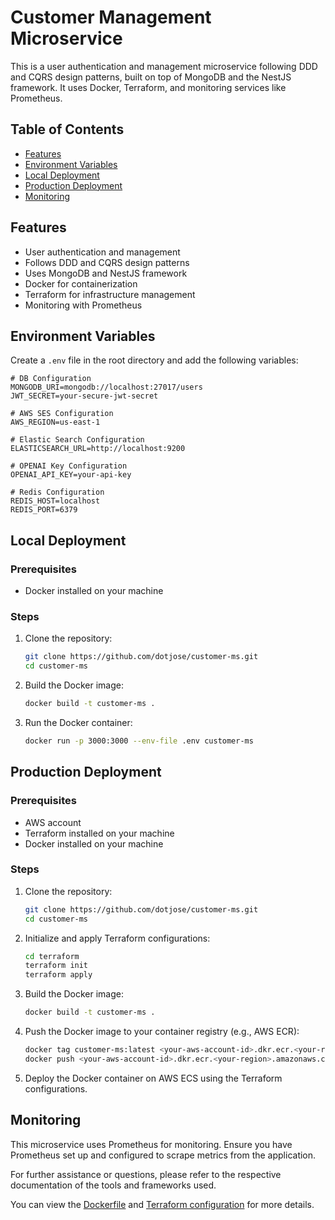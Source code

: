 # Customer Management Microservice

This is a user authentication and management microservice following DDD and CQRS design patterns, built on top of MongoDB and the NestJS framework. It uses Docker, Terraform, and monitoring services like Prometheus.

## Table of Contents
- [Features](#features)
- [Environment Variables](#environment-variables)
- [Local Deployment](#local-deployment)
- [Production Deployment](#production-deployment)
- [Monitoring](#monitoring)

## Features
- User authentication and management
- Follows DDD and CQRS design patterns
- Uses MongoDB and NestJS framework
- Docker for containerization
- Terraform for infrastructure management
- Monitoring with Prometheus

## Environment Variables
Create a `.env` file in the root directory and add the following variables:

```env
# DB Configuration
MONGODB_URI=mongodb://localhost:27017/users
JWT_SECRET=your-secure-jwt-secret

# AWS SES Configuration
AWS_REGION=us-east-1

# Elastic Search Configuration
ELASTICSEARCH_URL=http://localhost:9200

# OPENAI Key Configuration
OPENAI_API_KEY=your-api-key

# Redis Configuration
REDIS_HOST=localhost
REDIS_PORT=6379
```

## Local Deployment

### Prerequisites
- Docker installed on your machine

### Steps
1. Clone the repository:
    ```sh
    git clone https://github.com/dotjose/customer-ms.git
    cd customer-ms
    ```

2. Build the Docker image:
    ```sh
    docker build -t customer-ms .
    ```

3. Run the Docker container:
    ```sh
    docker run -p 3000:3000 --env-file .env customer-ms
    ```

## Production Deployment

### Prerequisites
- AWS account
- Terraform installed on your machine
- Docker installed on your machine

### Steps
1. Clone the repository:
    ```sh
    git clone https://github.com/dotjose/customer-ms.git
    cd customer-ms
    ```

2. Initialize and apply Terraform configurations:
    ```sh
    cd terraform
    terraform init
    terraform apply
    ```

3. Build the Docker image:
    ```sh
    docker build -t customer-ms .
    ```

4. Push the Docker image to your container registry (e.g., AWS ECR):
    ```sh
    docker tag customer-ms:latest <your-aws-account-id>.dkr.ecr.<your-region>.amazonaws.com/customer-ms:latest
    docker push <your-aws-account-id>.dkr.ecr.<your-region>.amazonaws.com/customer-ms:latest
    ```

5. Deploy the Docker container on AWS ECS using the Terraform configurations.

## Monitoring
This microservice uses Prometheus for monitoring. Ensure you have Prometheus set up and configured to scrape metrics from the application.

For further assistance or questions, please refer to the respective documentation of the tools and frameworks used.

You can view the [Dockerfile](https://github.com/dotjose/customer-ms/blob/main/Dockerfile) and [Terraform configuration](https://github.com/dotjose/customer-ms/blob/main/terraform/main.tf) for more details.
